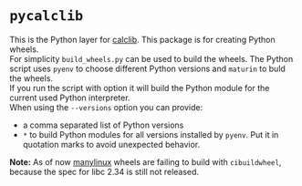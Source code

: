 # `pycalclib`

This is the Python layer for [calclib](https://github.com/brmmm3/calc-rs/tree/master/calclib). This package is for creating Python wheels.  
For simplicity `build_wheels.py` can be used to build the wheels. The Python script uses `pyenv` to choose different Python versions and `maturin` to buld the wheels.  
If you run the script with option it will build the Python module for the current used Python interpreter.  
When using the `--versions` option you can provide:

- a comma separated list of Python versions
- `*` to build Python modules for all versions installed by `pyenv`. Put it in quotation marks to avoid unexpected behavior.

**Note:**
As of now [manylinux](https://github.com/pypa/manylinux) wheels are failing to build with `cibuildwheel`, because the spec for libc 2.34 is still not released.
